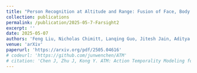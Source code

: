 ```yaml
---
title: "Person Recognition at Altitude and Range: Fusion of Face, Body Shape and Gait"
collection: publications
permalink: /publication/2025-05-7-Farsight2
excerpt: ''
date: 2025-05-07
authors: 'Feng Liu, Nicholas Chimitt, Lanqing Guo, Jitesh Jain, Aditya Kane, Minchul Kim, Wes Robbins, Yiyang Su, Dingqiang Ye, Xingguang Zhang, **Jie Zhu**, Siddharth Satyakam, Christopher Perry, Stanley H. Chan, Arun Ross, Humphrey Shi, Zhangyang Wang, Anil Jain, and Xiaoming Liu'
venue: 'arXiv'
paperurl: 'https://arxiv.org/pdf/2505.04616'
# codeurl: 'https://github.com/junwenchen/ATM'
# citation: 'Chen J, Zhu J, Kong Y. ATM: Action Temporality Modeling for Video Question Answering[C]//Proceedings of the 31st ACM International Conference on Multimedia. 2023: 4886-4895.'
---
```


<!-- <div style="text-align: center;">
  <img src="../images/atm_teaser_mm23.png" alt="alt text">
</div> -->
